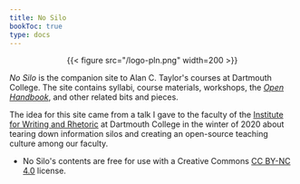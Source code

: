 ```yaml
---
title: No Silo
bookToc: true
type: docs
---
```


<div style="text-align:center">{{< figure src="/logo-pln.png" width=200 >}}</div> 

*No Silo* is the companion site to Alan C. Taylor's courses at Dartmouth College. The site contains syllabi, course materials, workshops, the [*Open Handbook*](/resources/open-handbook), and other related bits and pieces.

The idea for this site came from a talk I gave to the faculty of the [Institute for Writing and Rhetoric](https://writing-speech.dartmouth.edu) at Dartmouth College in the winter of 2020 about tearing down information silos and creating an open-source teaching culture among our faculty. 

- No Silo's contents are free for use with a Creative Commons [CC BY-NC 4.0](https://creativecommons.org/licenses/by-nc/4.0/) license.





